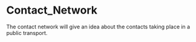 # Contact_Network
The contact network will give an idea about the contacts taking place in a public transport.
